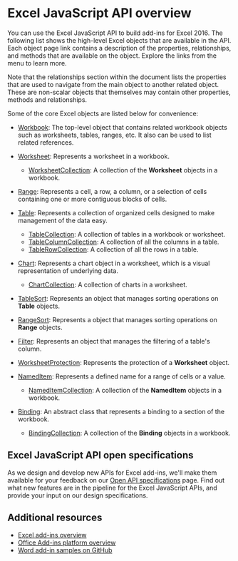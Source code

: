 # Excel JavaScript API overview

You can use the Excel JavaScript API to build add-ins for Excel 2016. The following list shows the high-level Excel objects that are available in the API. Each object page link contains a description of the properties, relationships, and methods that are available on the object. Explore the links from the menu to learn more.

Note that the relationships section within the document lists the properties that are used to navigate from the main object to another related object. These are non-scalar objects that themselves may contain other properties, methods and relationships.

Some of the core Excel objects are listed below for convenience: 

- [Workbook](../../api/excel/excel.workbook): The top-level object that contains related workbook objects such as worksheets, tables, ranges, etc. It also can be used to list related references.

- [Worksheet](../../api/excel/excel.worksheet): Represents a worksheet in a workbook. 
    - [WorksheetCollection](../../api/excel/excel.worksheetcollection): A collection of the **Worksheet** objects in a workbook.

- [Range](../../api/excel/excel.range): Represents a cell, a row, a column, or a selection of cells containing one or more contiguous blocks of cells.

- [Table](../../api/excel/excel.table): Represents a collection of organized cells designed to make management of the data easy.
    - [TableCollection](../../api/excel/excel.tablecollection): A collection of tables in a workbook or worksheet.
    - [TableColumnCollection](../../api/excel/excel.tablecolumncollection): A collection of all the columns in a table.
    - [TableRowCollection](../../api/excel/excel.tablerowcollection): A collection of all the rows in a table.

- [Chart](../../api/excel/excel.chart): Represents a chart object in a worksheet, which is a visual representation of underlying data.
    - [ChartCollection](../../api/excel/excel.chartcollection): A collection of charts in a worksheet.

- [TableSort](../../api/excel/excel.tablesort): Represents an object that manages sorting operations on **Table** objects.

- [RangeSort](../../api/excel/excel.rangesort): Represents a object that manages sorting operations on **Range** objects.

- [Filter](../../api/excel/excel.filter): Represents an object that manages the filtering of a table's column.

- [WorksheetProtection](../../api/excel/excel.worksheetprotection): Represents the protection of a **Worksheet** object.

- [NamedItem](../../api/excel/excel.nameditem): Represents a defined name for a range of cells or a value. 
    - [NamedItemCollection](../../api/excel/excel.nameditemcollection): A collection of the **NamedItem** objects in a workbook.

- [Binding](../../api/excel/excel.binding): An abstract class that represents a binding to a section of the workbook.
    - [BindingCollection](../../api/excel/excel.bindingcollection): A collection of the **Binding** objects in a workbook.

## Excel JavaScript API open specifications

As we design and develop new APIs for Excel add-ins, we'll make them available for your feedback on our [Open API specifications](../openspec.md) page. Find out what new features are in the pipeline for the Excel JavaScript APIs, and provide your input on our design specifications.

## Additional resources

- [Excel add-ins overview](https://docs.microsoft.com/office/dev/add-ins/excel/excel-add-ins-overview)
- [Office Add-ins platform overview](https://docs.microsoft.com/office/dev/add-ins/overview/office-add-ins)
- [Word add-in samples on GitHub](https://github.com/OfficeDev?utf8=%E2%9C%93&query=Excel)
